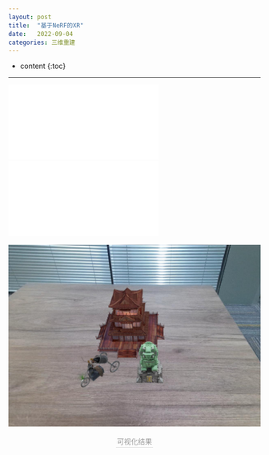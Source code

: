 ```yaml
---
layout: post
title:  "基于NeRF的XR"
date:   2022-09-04
categories: 三维重建
---
```

* content
{:toc}

---

<iframe src="//player.bilibili.com/player.html?aid=260176113&bvid=BV1De411g73r&cid=823579775&page=1" scrolling="no" border="0" frameborder="no" framespacing="0" allowfullscreen="true"> </iframe>


<iframe src="//player.bilibili.com/player.html?aid=515135234&bvid=BV12g411U7L6&cid=823578744&page=1" scrolling="no" border="0" frameborder="no" framespacing="0" allowfullscreen="true"> </iframe>

![](/img/基于NeRF的XR工具/可视化结果.jpg)
<center>    <div style="color:orange; border-bottom: 1px solid #d9d9d9;
    display: inline-block;
    color: #999;
    padding: 2px;">可视化结果</div></center>